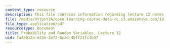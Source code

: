 ```yaml
---
content_type: resource
description: This file contains information regarding lecture 12 notes.
file: /media/https%3A/open-learning-course-data-rc.s3.amazonaws.com/18-440-probability-and-random-variables-spring-2014/fa46012ae33e2e728cad4bff21fc2b37_MIT18_440S14_Lecture12.pdf
file_type: application/pdf
resourcetype: Document
title: Probability and Random Variables, Lecture 12
uid: fa46012a-e33e-2e72-8cad-4bff21fc2b37
---
```

